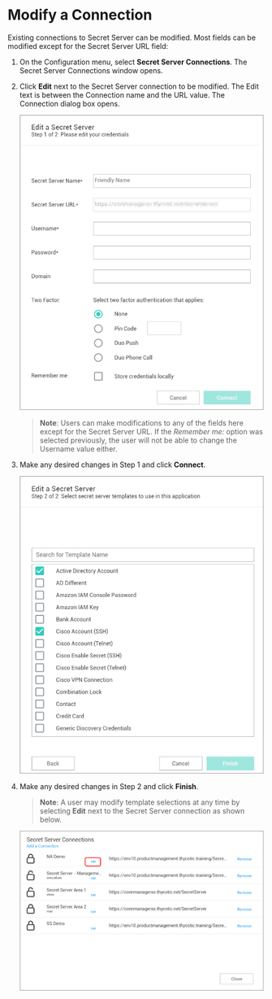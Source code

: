 [title]: # (Modify a Connection)
[tags]: # (modify, connect, secret server)
[priority]: # (301)
# Modify a Connection

Existing connections to Secret Server can be modified. Most fields can be modified except for the Secret Server URL field:

1. On the Configuration menu, select __Secret Server Connections__. The Secret Server Connections window opens.
1. Click __Edit__ next to the Secret Server connection to be modified. The Edit text is between the Connection name and the URL value. The Connection dialog box opens.

   ![Edit](images/connect-3.png "Edit a connection page, Step 1 of 2")

   >**Note**: Users can make modifications to any of the fields here except for the Secret Server URL. If the *Remember me:* option was selected previously, the user will not be able to change the Username value either.
1. Make any desired changes in Step 1 and click __Connect__.

   ![Edit](images/connect-4.png "Edit a connection page, Step 2 of 2")
1. Make any desired changes in Step 2 and click __Finish__.

   >**Note**: A user may modify template selections at any time by selecting __Edit__ next to the Secret Server connection as shown below.

   ![Modify](images/connect-5.png "Modify template selections")